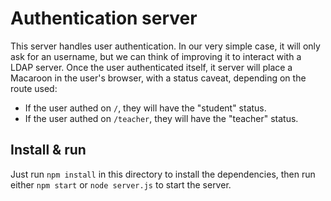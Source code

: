 # Authentication server

This server handles user authentication. In our very simple case, it will only ask for an username, but we can think of improving it to interact with a LDAP server. Once the user authenticated itself, it server will place a Macaroon in the user's browser, with a status caveat, depending on the route used:

* If the user authed on `/`, they will have the "student" status.
* If the user authed on `/teacher`, they will have the "teacher" status.

## Install & run

Just run `npm install` in this directory to install the dependencies, then run either `npm start` or `node server.js` to start the server.
